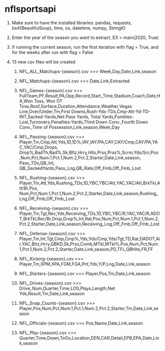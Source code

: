 # nflsportsapi


1. Make sure to have the installed libraries:
pandas, requests, bs4(BeautifulSoup), time, os, datetime, numpy, StringIO
2. Enter the year of the season you want to extract, EX  > main(2020, True)
3. If running the current season, run the first iteration with flag = True, and for the weeks after run with flag = False

4. 13 new csv files will be created
   1. NFL_ALL_Matchups-{season}.csv >>>
      Week,Day,Date,Link,season
      
   2. NFL_Matchups-{season}.csv >>>
      Date,Link,Extracted
      
   3. NFL_Games-{season}.csv >>>
      FullTeam,PF,Result,PA,Opp,Record,Start_Time,Stadium,Coach,Date,HA,Won Toss, Won OT Toss,Roof,Surface,Duration,Attendance,Weather,Vegas Line,Over/Under,Tm,First Downs,Rush-Yds-TDs,Cmp-Att-Yd-TD-INT,Sacked-Yards,Net Pass Yards, Total Yards,Fumbles- 
      Lost,Turnovers,Penalties-Yards,Third Down Conv.,Fourth Down Conv.,Time of Possession,Link,season,Week,Day
      
   4. NFL_Passing-{season}.csv >>>
      Player,Tm,Cmp,Att,Yds,1D,1D%,IAY,IAY/PA,CAY,CAY/Cmp,CAY/PA,YAC,YAC/Cmp,Drops, Drop%,BadTh,Bad%,Sk,Bltz,Hrry,Hits,Prss,Prss%,Scrm,Yds/Scr,Pos ,Num,Pct,Num.1,Pct.1,Num.2,Pct.2,Starter,Date,Link,season, Pass_TDs,QB_Int, 
      QB_SackedYards,Pass_Lng,QB_Rate,Off_Fmb,Off_Fmb_Lost
      
   5. NFL_Rushing-{season}.csv >>>
      Player,Tm,Att,Yds,Rushing_TDs,1D,YBC,YBC/Att,YAC,YAC/Att,BrkTkl,Att/Br,Pos, Num,Pct,Num.1,Pct.1,Num.2,Pct.2,Starter,Date,Link,season,Rushing_Lng,Off_Fmb,Off_Fmb_Lost
      
   6. NFL_Receiving-{season}.csv >>>
      Player,Tm,Tgt,Rec,Yds,Receiving_TDs,1D,YBC,YBC/R,YAC,YAC/R,ADOT,BrkTkl,Rec/Br,Drop,Drop%,Int,Rat,Pos,Num,Pct,Num.1,Pct.1,Num.2,Pct.2,Starter,Date,Link,season,Receiving_Lng,Off_Fmb,Off_Fmb_Lost
       
   7. NFL_Defense-{season}.csv >>>
      Player,Tm,Int,Tgt,Cmp,Cmp%,Yds,Yds/Cmp,Yds/Tgt,TD,Rat,DADOT,Air,YAC,Bltz,Hrry,QBKD,Sk,Prss,Comb,MTkl,MTkl%,Pos,Num,Pct,Num.1,Pct.1,Num.2,Pct.2,Starter,Date,Link,season,PD,TFL,QBHits,FR,FF
       
   8. NFL_Kicking-{season}.csv >>>
      Player,Tm,XPM,XPA,FGM,FGA,Pnt,Yds,Y/P,Lng,Date,Link,season
       
   9. NFL_Starters-{season}.csv >>>
      Player,Pos,Tm,Date,Link,season
       
   10. NFL_Drives-{season}.csv >>>
       Drive_Num,Quarter,Time,LOS,Plays,Length,Net Yds,Result,Tm,Date,Link,season
       
   11. NFL_Snap_Counts-{season}.csv >>>
       Player,Pos,Num,Pct,Num.1,Pct.1,Num.2,Pct.2,Starter,Tm,Date,Link,season
       
   12. NFL_Officials-{season}.csv >>>
       Pos,Name,Date,Link,season
       
   13. NFL_Pbp-{season}.csv >>>
       Quarter,Time,Down,ToGo,Location,DEN,CAR,Detail,EPB,EPA,Date,Link,season











